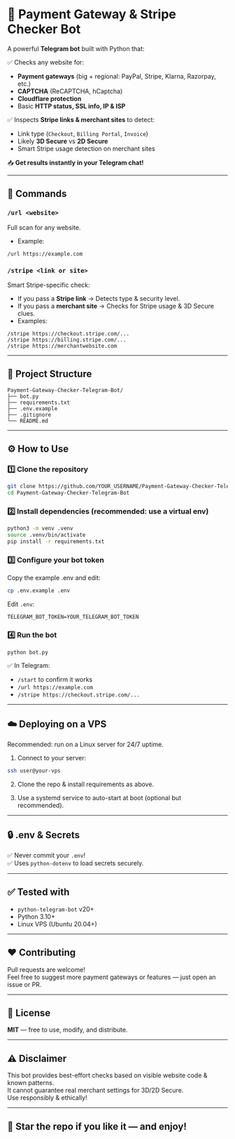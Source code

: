 # 🚀 Payment Gateway & Stripe Checker Bot

A powerful **Telegram bot** built with Python that:

✅ Checks any website for:
- **Payment gateways** (big + regional: PayPal, Stripe, Klarna, Razorpay, etc.)
- **CAPTCHA** (ReCAPTCHA, hCaptcha)
- **Cloudflare protection**
- Basic **HTTP status, SSL info, IP & ISP**

✅ Inspects **Stripe links & merchant sites** to detect:
- Link type (`Checkout`, `Billing Portal`, `Invoice`)
- Likely **3D Secure** vs **2D Secure**
- Smart Stripe usage detection on merchant sites

📥 **Get results instantly in your Telegram chat!**

---

## 📌 **Commands**

### `/url <website>`
Full scan for any website.
- Example:
```
/url https://example.com
```

### `/stripe <link or site>`
Smart Stripe-specific check:
- If you pass a **Stripe link** → Detects type & security level.
- If you pass a **merchant site** → Checks for Stripe usage & 3D Secure clues.
- Examples:
```
/stripe https://checkout.stripe.com/...
/stripe https://billing.stripe.com/...
/stripe https://merchantwebsite.com
```

---

## 📂 **Project Structure**

```
Payment-Gateway-Checker-Telegram-Bot/
├── bot.py
├── requirements.txt
├── .env.example
├── .gitignore
└── README.md
```

---

## ⚙️ **How to Use**

### 1️⃣ Clone the repository

```bash
git clone https://github.com/YOUR_USERNAME/Payment-Gateway-Checker-Telegram-Bot.git
cd Payment-Gateway-Checker-Telegram-Bot
```

### 2️⃣ Install dependencies (recommended: use a virtual env)

```bash
python3 -m venv .venv
source .venv/bin/activate
pip install -r requirements.txt
```

### 3️⃣ Configure your bot token

Copy the example .env and edit:

```bash
cp .env.example .env
```

Edit `.env`:

```env
TELEGRAM_BOT_TOKEN=YOUR_TELEGRAM_BOT_TOKEN
```

### 4️⃣ Run the bot

```bash
python bot.py
```

✅ In Telegram:
- `/start` to confirm it works
- `/url https://example.com`
- `/stripe https://checkout.stripe.com/...`

---

## ☁️ Deploying on a VPS

Recommended: run on a Linux server for 24/7 uptime.

1. Connect to your server:
```bash
ssh user@your-vps
```

2. Clone the repo & install requirements as above.

3. Use a systemd service to auto-start at boot (optional but recommended).

---

## 🔒 .env & Secrets

✅ Never commit your `.env`!  
✅ Uses `python-dotenv` to load secrets securely.

---

## ✅ Tested with

- `python-telegram-bot` v20+
- Python 3.10+
- Linux VPS (Ubuntu 20.04+)

---

## ❤️ Contributing

Pull requests are welcome!  
Feel free to suggest more payment gateways or features — just open an issue or PR.

---

## 📜 License

**MIT** — free to use, modify, and distribute.

---

## ⚠️ Disclaimer

This bot provides best-effort checks based on visible website code & known patterns.  
It cannot guarantee real merchant settings for 3D/2D Secure.  
Use responsibly & ethically!

---

## 🚀 Star the repo if you like it — and enjoy!
